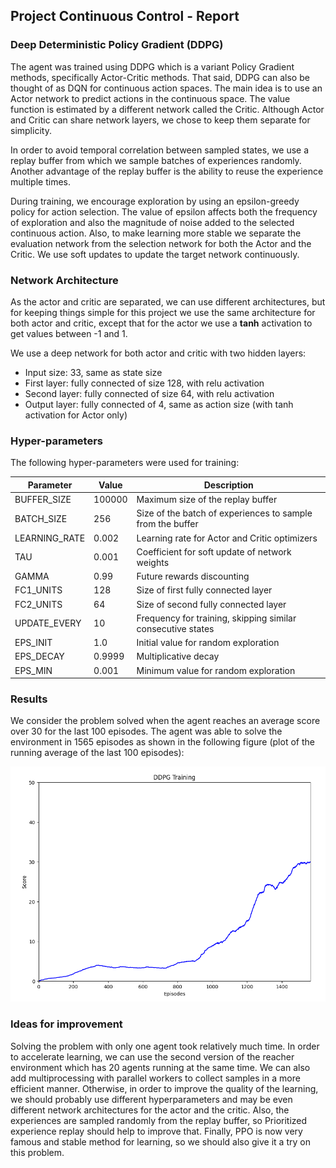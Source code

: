 ## Project Continuous Control - Report

### Deep Deterministic Policy Gradient (DDPG)
The agent was trained using DDPG which is a variant Policy Gradient methods, specifically Actor-Critic methods.
That said, DDPG can also be thought of as DQN for continuous action spaces.
The main idea is to use an Actor network to predict actions in the continuous space.
The value function is estimated by a different network called the Critic. Although Actor and Critic can share network layers,
we chose to keep them separate for simplicity.

In order to avoid temporal correlation between sampled states, we use a replay buffer 
from which we sample batches of experiences randomly. Another advantage of the replay buffer is the ability to reuse the experience
multiple times.

During training, we encourage exploration by using an epsilon-greedy policy for action selection.
The value of epsilon affects both the frequency of exploration and also the magnitude of noise added to the selected continuous action.
Also, to make learning more stable we separate the evaluation network from the selection network for both the Actor and the Critic.
We use soft updates to update the target network continuously.

### Network Architecture
As the actor and critic are separated, we can use different architectures, but for keeping things simple for this project
we use the same architecture for both actor and critic, except that for the actor we use a **tanh** activation to get values between -1 and 1.

We use a deep network for both actor and critic with two hidden layers:
* Input size: 33, same as state size
* First layer: fully connected of size 128, with relu activation
* Second layer: fully connected of size 64, with relu activation
* Output layer: fully connected of 4, same as action size (with tanh activation for Actor only)

### Hyper-parameters
The following hyper-parameters were used for training:

| Parameter | Value | Description |
| --------- | ----- | ----------- | 
| BUFFER_SIZE | 100000 | Maximum size of the replay buffer
| BATCH_SIZE | 256 | Size of the batch of experiences to sample from the buffer
| LEARNING_RATE | 0.002 | Learning rate for Actor and Critic optimizers
| TAU | 0.001 | Coefficient for soft update of network weights
| GAMMA | 0.99 | Future rewards discounting
| FC1_UNITS | 128 | Size of first fully connected layer
| FC2_UNITS | 64 | Size of second fully connected layer
| UPDATE_EVERY | 10 | Frequency for training, skipping similar consecutive states
| EPS_INIT | 1.0 | Initial value for random exploration
| EPS_DECAY | 0.9999 | Multiplicative decay
| EPS_MIN | 0.001 | Minimum value for random exploration

### Results
We consider the problem solved when the agent reaches an average score over 30 for the last 100 episodes.
The agent was able to solve the environment in 1565 episodes as shown in the following figure (plot of the running average of the last 100 episodes):

![ddpg_training](ddpg_training.png)

### Ideas for improvement

Solving the problem with only one agent took relatively much time. In order to accelerate learning, we can use the second version 
of the reacher environment which has 20 agents running at the same time. We can also add multiprocessing with parallel workers to collect
samples in a more efficient manner. Otherwise, in order to improve the quality of the learning, we should probably use different hyperparameters and
may be even different network architectures for the actor and the critic. Also, the experiences are sampled randomly from the replay buffer, so
Prioritized experience replay should help to improve that. Finally, PPO is now very famous and stable method for learning, so we should also give it a try on this problem.